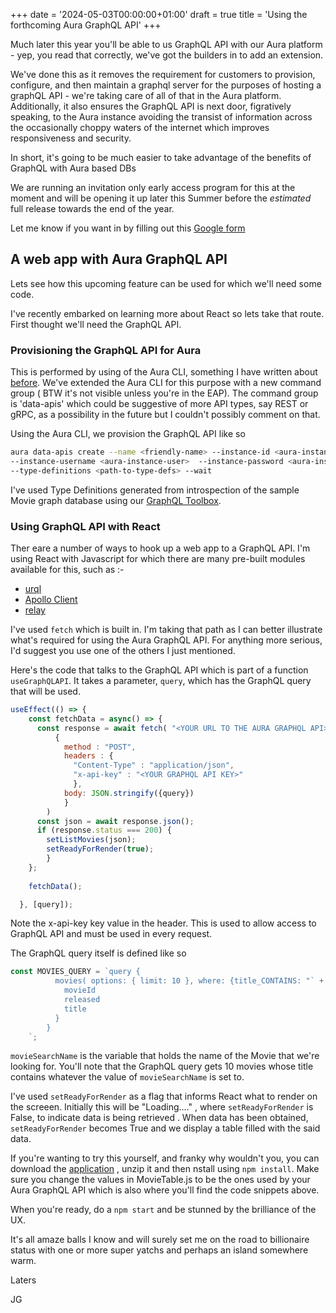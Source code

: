 +++
date = '2024-05-03T00:00:00+01:00'
draft = true
title = 'Using the forthcoming Aura GraphQL API'
+++

Much later this year you'll be able to us GraphQL API with our Aura platform - yep, you read that correctly, we've got the builders in to add an extension.  

We've done this as it removes the requirement for customers to provision, configure, and then maintain a graphql server for the purposes of hosting a graphQL API - we're taking care of all of that in the Aura platform.  Additionally, it also ensures the GraphQL API is next door, figratively speaking, to the Aura instance avoiding the transist of information across the occasionally choppy waters of the internet which improves responsiveness and security. 

In short, it's going to be much easier to take advantage of the benefits of GraphQL with Aura based DBs

We are running an invitation only early access program for this at the moment and will be opening it up later this Summer before the *estimated* full release towards the end of the year.  

Let me know if you want in by filling out this [Google form](https://forms.gle/3WSWtwjuj44k5LZR6)

## A web app with Aura GraphQL API

Lets see how this upcoming feature can be used for which we'll need some code.

I've recently embarked on learning more about React so lets take that route.  First thought we'll need the GraphQL API.

### Provisioning the GraphQL API for Aura

This is performed by using of the Aura CLI, something I have written about [before](https://www.pm50plus.com/2023/11/30/cli.html).  We've extended the Aura CLI for this purpose with a new command group ( BTW it's not visible unless you're in the EAP). The command group is 'data-apis' which could be suggestive of more API types,  say REST or gRPC, as a possibility in the future but I couldn't possibly comment on that.  

Using the Aura CLI, we provision the GraphQL API like so

```Bash
aura data-apis create --name <friendly-name> --instance-id <aura-instance-id> \ 
--instance-username <aura-instance-user>  --instance-password <aura-instance-password> \
--type-definitions <path-to-type-defs> --wait
``` 

I've used Type Definitions generated from introspection of the sample Movie graph database using our [GraphQL Toolbox](https://graphql-toolbox.neo4j.io/). 

### Using GraphQL API with React
Ther eare a number of ways to hook up a web app to a GraphQL API.  I'm using React with Javascript for which there are many pre-built modules available for this, such as :-

- [urql](https://commerce.nearform.com/open-source/urql/)
- [Apollo Client](https://www.apollographql.com/docs/react/api/core/ApolloClient/)
- [relay](https://relay.dev/docs/tutorial/graphql/)

I've used ```fetch``` which is built in.  I'm taking that path as I can better illustrate what's required for using the Aura GraphQL API.  For anything more serious, I'd suggest you use one of the others I just mentioned.

Here's the code that talks to the GraphQL API which is part of a function ```useGraphQLAPI```.  It takes a parameter, ```query```, which has the GraphQL query that will be used.

```JavaScript
useEffect(() => {
    const fetchData = async() => {
      const response = await fetch( "<YOUR URL TO THE AURA GRAPHQL API>" ,
          {
            method : "POST",
            headers : {
              "Content-Type" : "application/json",
              "x-api-key" : "<YOUR GRAPHQL API KEY>"
              },
            body: JSON.stringify({query})
            }
        )
      const json = await response.json();
      if (response.status === 200) {
        setListMovies(json);
        setReadyForRender(true);
        }  
    };
    
    fetchData();

  }, [query]);
```
Note the x-api-key key value in the header.  This is used to allow access to GraphQL API and must be used in every request.

The GraphQL query itself is defined like so

```JavaScript
const MOVIES_QUERY = `query {
          movies( options: { limit: 10 }, where: {title_CONTAINS: "` + movieSearchName +  `" } ) {
            movieId
            released
            title
          }
        }
    `;
```


```movieSearchName``` is the variable that holds the name of the Movie that we're looking for.  You'll note that the GraphQL query gets 10 movies whose title contains whatever the value of ```movieSearchName``` is set to. 

I've used ```setReadyForRender``` as a flag that informs React what to render on the screeen.  Initially this will be "Loading...." , where ```setReadyForRender``` is False,  to indicate data is being retrieved .  When data has been obtained, ```setReadyForRender``` becomes True and we display a table filled with the said data.

If you're wanting to try this yourself, and franky why wouldn't you, you can download the [application](../code/2024-05-03-using-aura-graphql-api_code.zip) , unzip it and then nstall using ```npm install```.  Make sure you change the values in MovieTable.js to be the ones used by your Aura GraphQL API which is also where you'll find the code snippets above.  

When you're ready, do a ```npm start``` and be stunned by the brilliance of the UX. 

It's all amaze balls I know and will surely set me on the road to billionaire status with one or more super yatchs and perhaps an island somewhere warm.


Laters

JG
